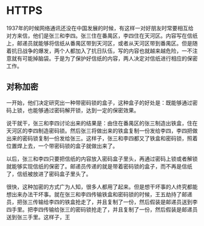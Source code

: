 # HTTPS

1937年的时候网络通讯还没在中国发展的时候，有这样一对好朋友时常要相互给对方来信，他们是张三和李四。张三住在番禺区，李四住在天河区。内容写在信纸上，邮递员就能够将信纸从番禺区带到天河区，或者从天河区带到番禺区。但是随着抗日战争的爆发，两个人都加入了抗日队伍，写的内容也就越来越危险，一不注意就有可能掉脑袋。于是为了保护好信纸的内容，两人决定对信纸进行相应的保密工作。

## 对称加密

一开始，他们决定研究出一种带密码锁的盒子，这种盒子的好处是：既能够通过密码上锁，也能够通过密码解开锁，达到一定的保密效果。

说干就干，张三和李四讨论出来的结果是：由住在番禺区的张三制造出铁盒，住在天河区的李四制造密码锁。然后张三将做出来的铁盒复制一份发给李四，李四把做出来的密码锁复制一份发给张三。这样子，张三和李四都又了铁盒和密码锁，照着位置焊上去，一个带密码锁的盒子就做出来了。

以后，张三和李四只要把信纸的内容放入密码盒子里头，再通过密码上锁或者解锁就能够实现信纸的保密了。邮递员传递的就是带着密码锁的盒子，而不再是信纸了，信纸被放进了密码盒子里头了。

很快，这种加密的方式广为人知，很多人都用了起来。但是想干坏事的人终究都能想出来办法干坏事。就在张三和李四传输铁盒和密码锁的时候，王五劫持了邮递员，把张三传输给李四的铁盒抢走了，并且复制了一份，然后假装是邮递员送到李四手里。把李四传输给张三的密码锁抢走了，并且复制了一份，然后假装是邮递员送到张三手里。这样子，王